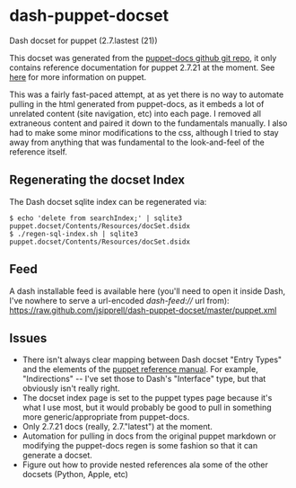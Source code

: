 dash-puppet-docset
==================

Dash docset for puppet (2.7.lastest (21))

This docset was generated from the [puppet-docs github git repo][2], it only contains reference documentation for puppet
2.7.21 at the moment. See [here][1] for more information on puppet.

This was a fairly fast-paced attempt, at as yet there is no way to automate pulling in the html generated from puppet-docs,
as it embeds a lot of unrelated content (site navigation, etc) into each page. I removed all extraneous content and
paired it down to the fundamentals manually. I also had to make some minor modifications to the css, although I tried to
stay away from anything that was fundamental to the look-and-feel of the reference itself.

Regenerating the docset Index
-----------------------------
The Dash docset sqlite index can be regenerated via:

    $ echo 'delete from searchIndex;' | sqlite3 puppet.docset/Contents/Resources/docSet.dsidx
    $ ./regen-sql-index.sh | sqlite3 puppet.docset/Contents/Resources/docSet.dsidx

Feed
----
A dash installable feed is available here (you'll need to open it inside Dash, I've nowhere to serve a url-encoded
*dash-feed://* url from): https://raw.github.com/jsipprell/dash-puppet-docset/master/puppet.xml

Issues
------
* There isn't always clear mapping between Dash docset "Entry Types" and the elements of the [puppet reference manual][3].
  For example, "Indirections" -- I've set those to Dash's "Interface" type, but that obviously isn't really right.
* The docset index page is set to the puppet types page because it's what I use most, but it would probably be good to pull in
  something more generic/appropriate from puppet-docs.
* Only 2.7.21 docs (really, 2.7."latest") at the moment.
* Automation for pulling in docs from the original puppet markdown or modifying the puppet-docs regen
  is some fashion so that it can generate a docset.
* Figure out how to provide nested references ala some of the other docsets (Python, Apple, etc)

[1]: http://docs.puppetlabs.com/puppet/
[2]: https://github.com/puppetlabs/puppet-docs
[3]: http://docs.puppetlabs.com/puppet/2.7/reference/
